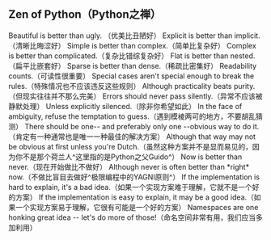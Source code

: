 ## Zen of Python（Python之禅）

Beautiful is better than ugly. （优美比丑陋好）
Explicit is better than implicit.（清晰比晦涩好）
Simple is better than complex.（简单比复杂好）
Complex is better than complicated.（复杂比错综复杂好）
Flat is better than nested.（扁平比嵌套好）
Sparse is better than dense.（稀疏比密集好）
Readability counts.（可读性很重要）
Special cases aren't special enough to break the rules.（特殊情况也不应该违反这些规则）
Although practicality beats purity.（但现实往往并不那么完美）
Errors should never pass silently.（异常不应该被静默处理）
Unless explicitly silenced.（除非你希望如此）
In the face of ambiguity, refuse the temptation to guess.（遇到模棱两可的地方，不要胡乱猜测）
There should be one-- and preferably only one --obvious way to do it.（肯定有一种通常也是唯一一种最佳的解决方案）
Although that way may not be obvious at first unless you're Dutch.（虽然这种方案并不是显而易见的，因为你不是那个荷兰人^这里指的是Python之父Guido^）
Now is better than never.（现在开始做比不做好）
Although never is often better than \*right\* now.（不做比盲目去做好^极限编程中的YAGNI原则^）
If the implementation is hard to explain, it's a bad idea.（如果一个实现方案难于理解，它就不是一个好的方案）
If the implementation is easy to explain, it may be a good idea.（如果一个实现方案易于理解，它很有可能是一个好的方案）
Namespaces are one honking great idea -- let's do more of those!（命名空间非常有用，我们应当多加利用）
